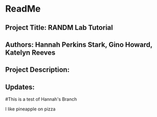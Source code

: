 # ReadMe


## Project Title: RANDM Lab Tutorial

## Authors: Hannah Perkins Stark, Gino Howard, Katelyn Reeves

## Project Description:


## Updates:

#This is a test of Hannah's Branch 


I like pineapple on pizza


